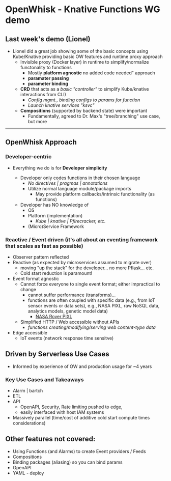 # OpenWhisk - Knative Functions WG demo


## Last week's demo (Lionel)

- Lionel did a great job showing some of the basic concepts using Kube/Knative providing basic OW features and runtime proxy approach
   - Invisible proxy (Docker layer) in runtime to simplify/normalize functonality to functions
      - Mostly **platform agnostic** no added code needed" approach
      - **paramater passing**
      - **parameter binding**
    - **CRD** that acts as a _basic "controller"_ to simplify Kube/knative interactions from CLI)
      - _Config mgmt., binding configs to params for function_
      - _Launch knative services "ksvc"_
    - **Compositions** (supported by backend state) were important
      - Fundamentally, agreed to Dr. Max's "tree/branching" use case, but more

---

## OpenWhisk Approach

### Developer-centric

- Everything we do is for **Developer simplicity**

  - Developer only codes functions in their chosen language
     - _No directives | pragmas | annotations_
     - Utilize normal language module/package imports
        - May provide platform callbacks/intrinsic functionality (as functions)
  - Developer has NO knowledge of
     - OS
     - Platform (implementation)
        - _Kube | knative | Pfirecracker, etc._
     - (Micro)Service Framework


### Reactive / Event driven (it's all about an eventing framework that scales as fast as possible)

   - Observer pattern reflected
   - Reactive (as expected by microservices assumed to migrate over)
      - moving "up the stack" for the developer... no more Pflask... etc.
      - Cold start reduction is paramount!
   - Event format agnostic
      - Cannot force everyone to single event format; either impractical to change
        - cannot suffer performance (transforms)...
        - functions are often coupled with specific data (e.g., from IoT sensor events or data sets), e.g.,
        NASA PIXL, raw NoSQL data, analytics models, genetic model data)
            - [NASA Rover PIXL](https://mars.nasa.gov/mars2020/spacecraft/instruments/pixl/)
      - Simplified HTTP / Web accessible without APIs
        - _functions creating/modifying/serving web content-type data_
   - Edge accessible
      - IoT events (network response time sensitve)

## Driven by Serverless Use Cases

   - Informed by experience of OW and production usage for ~4 years

### Key Use Cases and Takeaways

   - Alarm | bartch
   - ETL
   - API
        - OpenAPI, Security, Rate limiting pushed to edge,
        - easily interfaced with host IAM systems
   - Massively parallel (time/cost of additive cold start compute times considerations)

## Other features not covered:

- Using Functions (and Alarms) to create Event providers / Feeds
- Compositions
- Binding packages (aliasing) so you can bind params
- OpenAPI
- YAML - deploy



